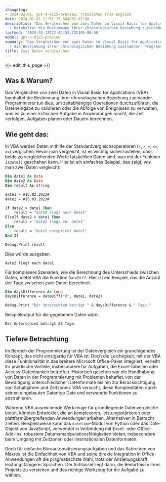 ```yaml
---
changelog:
- 2024-02-01, gpt-4-0125-preview, translated from English
date: 2024-02-01 21:51:15.804032-07:00
description: "Das Vergleichen von zwei Daten in Visual Basic for Applications (VBA)\
  \ beinhaltet die Bestimmung ihrer chronologischen Beziehung zueinander. Programmierer\u2026"
lastmod: '2024-03-13T22:44:53.732105-06:00'
model: gpt-4-0125-preview
summary: "Das Vergleichen von zwei Daten in Visual Basic for Applications (VBA) beinhaltet\
  \ die Bestimmung ihrer chronologischen Beziehung zueinander. Programmierer\u2026"
title: Zwei Daten vergleichen
---
```


{{< edit_this_page >}}

## Was & Warum?

Das Vergleichen von zwei Daten in Visual Basic for Applications (VBA) beinhaltet die Bestimmung ihrer chronologischen Beziehung zueinander. Programmierer tun dies, um zeitabhängige Operationen durchzuführen, die Dateneingabe zu validieren oder die Abfolge von Ereignissen zu verwalten, was es zu einer kritischen Aufgabe in Anwendungen macht, die Zeit verfolgen, Aufgaben planen oder Dauern berechnen.

## Wie geht das:

In VBA werden Daten mithilfe der Standardvergleichsoperatoren (`<`, `>`, `=`, `<=`, `>=`) verglichen. Bevor man vergleicht, ist es wichtig sicherzustellen, dass beide zu vergleichenden Werte tatsächlich Daten sind, was mit der Funktion `IsDate()` geschehen kann. Hier ist ein einfaches Beispiel, das zeigt, wie man zwei Daten vergleicht:

```vb
Dim date1 As Date
Dim date2 As Date
Dim result As String

date1 = #15.02.2023#
date2 = #15.03.2023#

If date2 > date1 Then
    result = "date2 liegt nach date1"
ElseIf date2 < date1 Then
    result = "date2 liegt vor date1"
Else
    result = "date2 entspricht date1"
End If

Debug.Print result
```

Dies würde ausgeben:

```
date2 liegt nach date1
```

Für komplexere Szenarien, wie die Berechnung des Unterschieds zwischen Daten, bietet VBA die Funktion `DateDiff`. Hier ist ein Beispiel, das die Anzahl der Tage zwischen zwei Daten berechnet:

```vb
Dim daysDifference As Long
daysDifference = DateDiff("d", date1, date2)

Debug.Print "Der Unterschied beträgt " & daysDifference & " Tage."
```

Beispieloutput für die gegebenen Daten wäre:

```
Der Unterschied beträgt 28 Tage.
```

## Tiefere Betrachtung

Im Bereich der Programmierung ist der Datenvergleich ein grundlegendes Konzept, das nicht einzigartig für VBA ist. Doch die Leichtigkeit, mit der VBA diese Funktionalität in das breitere Microsoft Office-Paket integriert, verleiht ihr praktische Vorteile, insbesondere für Aufgaben, die Excel-Tabellen oder Access-Datenbanken betreffen. Historisch gesehen war die Handhabung von Daten in der Programmierung mit Problemen behaftet, von der Bewältigung unterschiedlicher Datenformate bis hin zur Berücksichtigung von Schaltjahren und Zeitzonen. VBA versucht, diese Komplexitäten durch seinen eingebauten Datentyp Date und verwandte Funktionen zu abstrahieren.

Während VBA ausreichende Werkzeuge für grundlegende Datenvergleiche bietet, könnten Entwickler, die an komplexeren, leistungsstärkeren oder plattformübergreifenden Anwendungen arbeiten, Alternativen in Betracht ziehen. Beispielsweise kann das `datetime`-Modul von Python oder das Date-Objekt von JavaScript, verwendet in Verbindung mit Excel- oder Office-Add-Ins, robustere Datumsmanipulationsfähigkeiten bieten, insbesondere beim Umgang mit Zeitzonen oder internationalen Datenformaten.

Doch für einfache Büroautomatisierungsaufgaben und das Schreiben von Makros ist die Einfachheit von VBA und seine direkte Integration in Office-Anwendungen oft die pragmatischste Wahl, trotz der Anziehungskraft leistungsfähigerer Sprachen. Der Schlüssel liegt darin, die Bedürfnisse Ihres Projekts zu verstehen und das richtige Werkzeug für die Aufgabe zu wählen.
